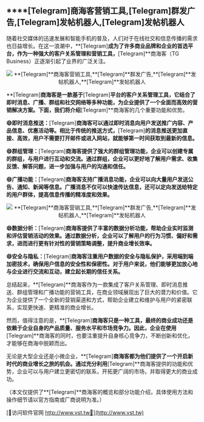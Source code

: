 ## ****[Telegram]**商海客营销工具,**[Telegram]**群发广告,**[Telegram]**发帖机器人,**[Telegram]**发帖机器人**

随着社交媒体的迅速发展和智能手机的普及，人们对于在线社交和信息传播的需求也日益增长。在这一浪潮中，**[Telegram]**成为了许多商业品牌和企业的首选平台，作为一种强大的客户关系管理和营销工具，**[Telegram]**商海客（TG Business）正逐渐引起了业界的广泛关注。

 <center><img src="https://vst.tw/MP4/tuiguang/png/7.png" alt="**[Telegram]**商海客营销工具,**[Telegram]**群发广告,**[Telegram]**发帖机器人,**[Telegram]**发帖机器人"></center>

**[Telegram]**商海客是一款基于**[Telegram]**平台的客户关系管理工具，它结合了即时消息、广播、群组和社交网络等多种功能，为企业提供了一个全面而高效的营销解决方案。下面，我们将介绍**[Telegram]**商海客的几个重要功能和优势。

**😄即时消息推送：**[Telegram]**商海客可以通过即时消息向用户发送推广内容、产品信息、优惠活动等。相比于传统的推送方式，**[Telegram]**的消息推送更加直接、高效，用户不需要打开邮件或进入网站，就能够第一时间获取到最新的信息。**

**😄群组管理：**[Telegram]**商海客提供了强大的群组管理功能，企业可以创建专属的群组，与用户进行互动和交流。通过群组，企业可以更好地了解用户需求、收集反馈、解答问题，进一步加强与用户的沟通和信任。**

**😄广播功能：**[Telegram]**商海客支持广播消息功能，企业可以向大量用户发送公告、通知、新闻等信息。广播消息不仅可以快速传达信息，还可以定向发送给特定的用户群体，提高信息传播的精准度和效果。**

 <center><img src="https://vst.tw/MP4/tuiguang/png/6.png" alt="**[Telegram]**商海客营销工具,**[Telegram]**群发广告,**[Telegram]**发帖机器人,**[Telegram]**发帖机器人"></center>

**😄数据分析：**[Telegram]**商海客提供了丰富的数据分析功能，帮助企业实时监测和评估营销活动的效果。通过数据分析，企业可以了解用户的行为习惯、偏好和需求，进而进行更有针对性的营销策略调整，提升商业增长效率。**

**😄安全与隐私：**[Telegram]**商海客注重用户数据的安全与隐私保护，采用端到端加密技术，确保用户信息的安全性和保密性。对于用户来说，他们能够更加放心地与企业进行交流和互动，建立起长期的信任关系。**

总结起来，**[Telegram]**商海客作为一款集成了客户关系管理、即时消息推送、群组管理和广播功能的营销工具，在商业领域展现出了巨大的潜力和价值。它为企业提供了一个全新的营销渠道和方式，帮助企业建立和维护与用户的紧密联系，实现更快速、更精准的商业增长。

然而，值得注意的是，**[Telegram]**商海客只是一种工具，最终的商业成功还是依赖于企业自身的产品质量、服务水平和市场竞争力。因此，企业在使用**[Telegram]**商海客的同时，也要注重提升自身核心竞争力，不断创新和优化，才能够在商海中脱颖而出。

无论是大型企业还是小微企业，**[Telegram]**商海客都为他们提供了一个开启新时代的商业增长之旅的机会。通过充分利用**[Telegram]**商海客提供的功能和优势，企业可以与用户建立更密切的联系，开拓更广阔的市场，并取得更大的商业成功。

（本文仅提供了**[Telegram]**商海客的概览和部分功能介绍，具体使用方法和操作细节请以官方指南或厂商说明为准。）


[👻访问软件官网 http://www.vst.tw👻](http://www.vst.tw)
